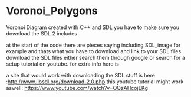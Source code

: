 # Voronoi_Polygons
Voronoi Diagram created with C++ and SDL 
you have to make sure you download the SDL 2 includes 

at the start of the code there are pieces saying including SDL_image 
for example and thats what you have to download and link to your SDL files 
download the SDL files either search them through google or search for a setup tutorial on youtube. 
for extra info here is 

a site that would work with downloading the SDL stuff is here :http://www.libsdl.org/download-2.0.php
this youtube tutorial might work aswell: https://www.youtube.com/watch?v=QQzAHcojEKg
